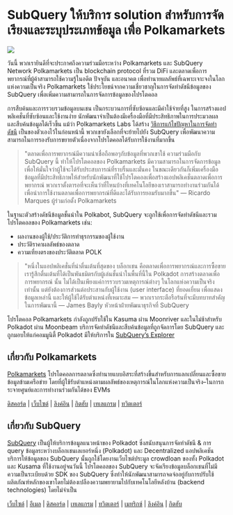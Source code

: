 # SubQuery ให้บริการ solution สำหรับการจัดเรียงและระบุประเภทข้อมูล เพื่อ Polkamarkets

![](https://miro.medium.com/max/1400/0*KRx5x-Oaz7mfHPuJ)

วันนี้ พวกเรายินดีที่จะประกาศถึงความร่วมมือระหว่าง Polkamarkets และ SubQuery Network Polkamarkets เป็น blockchain protocol ที่รวม DiFi และตลาดเพื่อการพยากรณ์ที่ผู้ค้าสามารถใช้ความรู้ในอดีต ปัจจุบัน และอนาคต เพื่อทำนายผลลัพธ์ที่เฉพาะเจาะจงในโลกแห่งความเป็นจริง Polkamarkets ใช้ประโยชน์จากความเชี่ยวชาญในการจัดทำดัชนีข้อมูลของ SubQuery เพื่อเพิ่มความสามารถในการจัดการข้อมูลของโปรโตคอล

การสืบค้นและการรวบรวมข้อมูลบนเชน เป็นกระบวนการที่ซับซ้อนและมีค่าใช้จ่ายที่สูง ในการสร้างแอปพลิเคชั่นที่ซับซ้อนและใช้งานง่าย นักพัฒนาจำเป็นต้องมีเครื่องมือที่มีประสิทธิภาพในการประมวลผลและสืบค้นข้อมูลได้เร็วขึ้น แม้ว่า Polkamarkets Labs ได้สร้าง [วิธีการแก้ไขปัญหาในการจัดทำดัชนี](https://github.com/Polkamarkets/polkamarkets-api) เป็นของตัวเองไว้ในก่อนหน้านี้ พวกเขายังเลือกที่จะย้ายไปยัง SubQuery เพื่อพัฒนาความสามารถในการรองรับการขยายตัวเนื่องจากโปรโตคอลได้รับการใช้งานที่มากขึ้น

> "ตลาดเพื่อการพยากรณ์มีความน่าเชื่อถือพอๆกับข้อมูลที่พวกเขาใช้ ความร่วมมือกับ SubQuery นี้ ทำให้โปรโตคอลของ Polkamarkets มีความสามารถในการจัดการข้อมูล เพื่อให้มั่นใจว่าผู้ใช้จะได้รับประสบการณ์ที่ราบรื่นและมั่นคง ในขณะเดียวกันก็เพิ่มเครื่องมือข้อมูลที่มีประสิทธิภาพให้สำหรับนักพัฒนาที่ใช้โปรโตคอลเพื่อสร้างแอปพลิเคชั่นตลาดเพื่อการพยากรณ์ พวกเราตั้งตารอที่จะเห็นว่าที่ไหนบ้างที่เทคโนโลยีของเราสามารถทำงานร่วมกันได้เพื่อนำการใช้งานตลาดเพื่อการพยากรณ์ที่ดีและได้รับการยอมรับมากขึ้น" — Ricardo Marques ผู้ร่วมก่อตั้ง Polkamarkets

ในฐานะตัวสร้างดัชนีข้อมูลชั้นนำใน Polkabot, SubQuery จะถูกใช้เพื่อการจัดทำดัชนีและรวมโปรโตคอลของ Polkamarkets เช่น:

- ผลงานของผู้ใช้/ประวัติการทำธุรกรรมของผู้ใช้งาน
- ประวัติราคาผลลัพธ์ของตลาด
- ความเที่ยงตรงของประวัติตลาด POLK

> "หนึ่งในแอปพลิเคชั่นที่น่าตื่นเต้นที่สุดของ บล็อกเชน คือตลาดเพื่อการพยากรณ์และการซื้อขาย เรารู้สึกตื่นเต้นที่ได้เป็นพันธมิตรกับผู้เล่นชั้นนำในพื้นที่นี้ใน Polkadot การสร้างตลาดเพื่อการพยากรณ์ นั้น ไม่ได้เป็นเพียงแค่การรวบรวมเหตุการณ์ต่างๆ ในโลกแห่งความเป็นจริงเท่านั้น แต่ยังต้องการส่วนต่อประสานกับผู้ใช้งาน (user interface) ที่ยอดเยี่ยม เพื่อแสดงข้อมูลเหล่านี้ และให้ผู้ใช้ได้รับตำแหน่งที่เหมาะสม — พวกเรากระตือรือร้นที่จะมีบทบาทสำคัญในการพัฒนานี้ — James Bayly หัวหน้าฝ่ายพัฒนาธุรกิจที่ SubQuery

โปรโตคอล Polkamarkets กำลังถูกปรับใช้ใน Kasuma ผ่าน Moonriver และในไม่ช้าสำหรับ Polkadot ผ่าน Moonbeam บริการจัดทำดัชนีและสืบค้นข้อมูลที่ถูกจัดการโดย SubQuery และถูกมอบให้แก่คอมมูนิตี้ Polkadot มีให้บริการใน [SubQuery’s Explorer](https://explorer.subquery.network/)

## เกี่ยวกับ Polkamarkets

[Polkamarkets](https://www.polkamarkets.com/) โปรโตคอลการตลาดซึ่งทำนายแบบอิสระที่สร้างขึ้นสำหรับการแลกเปลี่ยนและซื้อขายข้อมูลข้ามเครือข่าย โดยที่ผู้ใช้รับตำแหน่งตามผลลัพธ์ของเหตุการณ์ในโลกแห่งความเป็นจริง–ในการกระจายศูนย์และการทำงานร่วมกันได้ของ EVMs

[ดิสคอร์ด](https://discord.gg/polkamarkets) | [เว็บไซต์](https://polkamarkets.com/) | [ลิงค์อิน](https://www.linkedin.com/company/polkamarkets/) | [กิตฮับ](https://github.com/Polkamarkets) | [เทเลแกรม](http://t.me/polkamarkets) | [ทวิตเตอร์](https://twitter.com/polkamarkets)

## เกี่ยวกับ SubQuery

[SubQuery](https://subquery.network/) เป็นผู้ให้บริการข้อมูลแนวหน้าของ Polkadot ซึ่งสนับสนุนการจัดทำดัชนี & การ query ข้อมูลระหว่างบล็อกเชนเลเยอร์หนึ่ง (Polkadot) และ Decentralized แอปพลิเคชัน บริการให้ข้อมูลของ SubQuery นั้นถูกใช้โดยงานเว็บไซต์ประมูล crowdloan ของทั้ง Polkadot และ Kusama ที่ใช้งานอยู่จนวันนี้ โปรโตคอลของ SubQuery จะจัดเรียงข้อมูลบล็อกเชนที่ไม่มีความเป็นระเบียบด้วย SDK ของ SubQuery ซึ่งทำให้นักพัฒนาสามารถจดจ่ออยู่กับการปรับใช้ผลิตภัณฑ์หลักของเขาโดยไม่ต้องเปลืองความพยายามไปกับเทคโนโลยีหลังบ้าน (backend technologies) โดยไม่จำเป็น

[เว็บไซต์](https://subquery.network/) | [อีเมล](hello@subquery.network) | [ดิสคอร์ด](https://discord.com/invite/78zg8aBSMG) | [เทเลแกรม](https://t.me/subquerynetwork) | [ทวิตเตอร์](https://twitter.com/subquerynetwork) | [เมทริกซ์](https://matrix.to/#/#subquery:matrix.org) | [ลิงค์อิน](https://www.linkedin.com/company/subquery) | [กิตฮับ](https://github.com/subquery)

